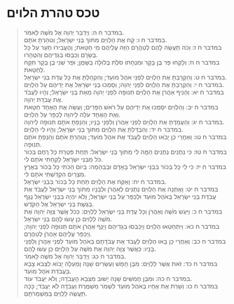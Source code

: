 # טכס טהרת הלוים

> במדבר ח ה: וַיְדַבֵּר יְהוָה אֶל מֹשֶׁה לֵּאמֹר.  
> במדבר ח ו: קַח אֶת הַלְוִיִּם מִתּוֹךְ בְּנֵי יִשְׂרָאֵל; וְטִהַרְתָּ אֹתָם.  
> במדבר ח ז: וְכֹה תַעֲשֶׂה לָהֶם לְטַהֲרָם הַזֵּה עֲלֵיהֶם מֵי חַטָּאת; וְהֶעֱבִירוּ תַעַר עַל כָּל בְּשָׂרָם וְכִבְּסוּ בִגְדֵיהֶם וְהִטֶּהָרוּ.  
> במדבר ח ח: וְלָקְחוּ פַּר בֶּן בָּקָר וּמִנְחָתוֹ סֹלֶת בְּלוּלָה בַשָּׁמֶן; וּפַר שֵׁנִי בֶן בָּקָר תִּקַּח לְחַטָּאת.  
> במדבר ח ט: וְהִקְרַבְתָּ אֶת הַלְוִיִּם לִפְנֵי אֹהֶל מוֹעֵד; וְהִקְהַלְתָּ אֶת כָּל עֲדַת בְּנֵי יִשְׂרָאֵל.  
> במדבר ח י: וְהִקְרַבְתָּ אֶת הַלְוִיִּם לִפְנֵי יְהוָה; וְסָמְכוּ בְנֵי יִשְׂרָאֵל אֶת יְדֵיהֶם עַל הַלְוִיִּם.  
> במדבר ח יא: וְהֵנִיף אַהֲרֹן אֶת הַלְוִיִּם תְּנוּפָה לִפְנֵי יְהוָה מֵאֵת בְּנֵי יִשְׂרָאֵל; וְהָיוּ לַעֲבֹד אֶת עֲבֹדַת יְהוָה.  
> במדבר ח יב: וְהַלְוִיִּם יִסְמְכוּ אֶת יְדֵיהֶם עַל רֹאשׁ הַפָּרִים; וַעֲשֵׂה אֶת הָאֶחָד חַטָּאת וְאֶת הָאֶחָד עֹלָה לַיהוָה לְכַפֵּר עַל הַלְוִיִּם.  
> במדבר ח יג: וְהַעֲמַדְתָּ אֶת הַלְוִיִּם לִפְנֵי אַהֲרֹן וְלִפְנֵי בָנָיו; וְהֵנַפְתָּ אֹתָם תְּנוּפָה לַיהוָה.  
> במדבר ח יד: וְהִבְדַּלְתָּ אֶת הַלְוִיִּם מִתּוֹךְ בְּנֵי יִשְׂרָאֵל; וְהָיוּ לִי הַלְוִיִּם.  
> במדבר ח טו: וְאַחֲרֵי כֵן יָבֹאוּ הַלְוִיִּם לַעֲבֹד אֶת אֹהֶל מוֹעֵד; וְטִהַרְתָּ אֹתָם וְהֵנַפְתָּ אֹתָם תְּנוּפָה.  
> במדבר ח טז: כִּי נְתֻנִים נְתֻנִים הֵמָּה לִי מִתּוֹךְ בְּנֵי יִשְׂרָאֵל:  תַּחַת פִּטְרַת כָּל רֶחֶם בְּכוֹר כֹּל מִבְּנֵי יִשְׂרָאֵל לָקַחְתִּי אֹתָם לִי.  
> במדבר ח יז: כִּי לִי כָל בְּכוֹר בִּבְנֵי יִשְׂרָאֵל בָּאָדָם וּבַבְּהֵמָה:  בְּיוֹם הַכֹּתִי כָל בְּכוֹר בְּאֶרֶץ מִצְרַיִם הִקְדַּשְׁתִּי אֹתָם לִי.  
> במדבר ח יח: וָאֶקַּח אֶת הַלְוִיִּם תַּחַת כָּל בְּכוֹר בִּבְנֵי יִשְׂרָאֵל.  
> במדבר ח יט: וָאֶתְּנָה אֶת הַלְוִיִּם נְתֻנִים לְאַהֲרֹן וּלְבָנָיו מִתּוֹךְ בְּנֵי יִשְׂרָאֵל לַעֲבֹד אֶת עֲבֹדַת בְּנֵי יִשְׂרָאֵל בְּאֹהֶל מוֹעֵד וּלְכַפֵּר עַל בְּנֵי יִשְׂרָאֵל; וְלֹא יִהְיֶה בִּבְנֵי יִשְׂרָאֵל נֶגֶף בְּגֶשֶׁת בְּנֵי יִשְׂרָאֵל אֶל הַקֹּדֶשׁ.  
> במדבר ח כ: וַיַּעַשׂ מֹשֶׁה וְאַהֲרֹן וְכָל עֲדַת בְּנֵי יִשְׂרָאֵל לַלְוִיִּם:  כְּכֹל אֲשֶׁר צִוָּה יְהוָה אֶת מֹשֶׁה לַלְוִיִּם כֵּן עָשׂוּ לָהֶם בְּנֵי יִשְׂרָאֵל.  
> במדבר ח כא: וַיִּתְחַטְּאוּ הַלְוִיִּם וַיְכַבְּסוּ בִּגְדֵיהֶם וַיָּנֶף אַהֲרֹן אֹתָם תְּנוּפָה לִפְנֵי יְהוָה; וַיְכַפֵּר עֲלֵיהֶם אַהֲרֹן לְטַהֲרָם.  
> במדבר ח כב: וְאַחֲרֵי כֵן בָּאוּ הַלְוִיִּם לַעֲבֹד אֶת עֲבֹדָתָם בְּאֹהֶל מוֹעֵד לִפְנֵי אַהֲרֹן וְלִפְנֵי בָנָיו:  כַּאֲשֶׁר צִוָּה יְהוָה אֶת מֹשֶׁה עַל הַלְוִיִּם כֵּן עָשׂוּ לָהֶם.  
> במדבר ח כג: וַיְדַבֵּר יְהוָה אֶל מֹשֶׁה לֵּאמֹר.  
> במדבר ח כד: זֹאת אֲשֶׁר לַלְוִיִּם:  מִבֶּן חָמֵשׁ וְעֶשְׂרִים שָׁנָה וָמַעְלָה יָבוֹא לִצְבֹא צָבָא בַּעֲבֹדַת אֹהֶל מוֹעֵד.  
> במדבר ח כה: וּמִבֶּן חֲמִשִּׁים שָׁנָה יָשׁוּב מִצְּבָא הָעֲבֹדָה; וְלֹא יַעֲבֹד עוֹד.  
> במדבר ח כו: וְשֵׁרֵת אֶת אֶחָיו בְּאֹהֶל מוֹעֵד לִשְׁמֹר מִשְׁמֶרֶת וַעֲבֹדָה לֹא יַעֲבֹד; כָּכָה תַּעֲשֶׂה לַלְוִיִּם בְּמִשְׁמְרֹתָם.   
 

